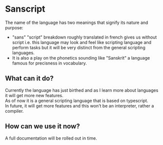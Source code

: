 # Sanscript

The name of the language has two meanings that signify its nature and purpose:
- "sans" "script" breakdown roughly translated in french gives us without script i.e. this language may look and feel like scripting language and perform tasks but it will be very distinct from the general scripting languages.
- It is also a play on the phonetics sounding like "Sanskrit" a language famous for precisness in vocabulary.

## What can it do?

Currently the language has just birthed and as I learn more about languages it will get more new features.\
As of now it is a general scripting language that is based on typescript.\
In future, it will get more features and this won't be an interpreter, rather a compiler.

## How can we use it now?

A full documentation will be rolled out in time.